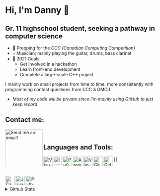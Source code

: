 # Hi, I'm Danny 👋
## Gr. 11 highschool student, seeking a pathway in computer science

- 🌱 Prepping for the _CCC (Canadian Computing Competition)_
- 🎶 Musician; mainly playing the guitar, drums, bass clarinet
- 🥅 2021 Goals
   - Get involved in a hackathon
   - Learn front-end development
   - Complete a large-scale C++ project

I mainly work on small projects from time to time, more consistently with programming contest questions from CCC & DMOJ
- *Most of my code will be private since I'm mainly using GitHub to just keep record*

## Contact me:
[<img align="left" alt="Send me an email!" width="120px" src="https://ssl.gstatic.com/ui/v1/icons/mail/rfr/logo_gmail_lockup_dark_1x_r2.png" />](mailto:hudanny295@gmail.com/)
      
<br />

## Languages and Tools:
[<img align="left" alt="Visual Studio Code" width="30px" src="https://upload.wikimedia.org/wikipedia/commons/thumb/9/9a/Visual_Studio_Code_1.35_icon.svg/2048px-Visual_Studio_Code_1.35_icon.svg.png" />](https://code.visualstudio.com/)
[<img align="left" alt="Intellij IDEA" width="26px" src="https://upload.wikimedia.org/wikipedia/commons/thumb/9/9c/IntelliJ_IDEA_Icon.svg/1024px-IntelliJ_IDEA_Icon.svg.png" />](https://www.jetbrains.com/idea/)
[<img align="left" alt="PyCharm" width="30px" src="https://upload.wikimedia.org/wikipedia/commons/thumb/1/1d/PyCharm_Icon.svg/1024px-PyCharm_Icon.svg.png" />](https://www.jetbrains.com/pycharm/)
[<img align="left" alt="Atom" width="30px" src="https://seeklogo.com/images/A/atom-logo-19BD90FF87-seeklogo.com.png" />](https://atom.io/)
[<img align="left" alt="Vim" width="30px" src="https://upload.wikimedia.org/wikipedia/commons/thumb/9/9f/Vimlogo.svg/1022px-Vimlogo.svg.png" />]
[<img align="left" alt="Github" width="30px" src="https://github.githubassets.com/images/modules/logos_page/GitHub-Mark.png" />](https://github.com)
[<img align="left" alt="Gitlab" width="30px" src="https://about.gitlab.com/images/press/logo/png/gitlab-icon-rgb.png" />](https://gitlab.com)

<br />

[<img align="left" alt="C++" width="30px" src="https://isocpp.org/assets/images/cpp_logo.png" />](https://isocpp.org/)
[<img align="left" alt="Java" width="30px" src="https://www.stackean.com/wp-content/uploads/2020/12/java.png" />](https://www.oracle.com/ca-en/java/technologies/)
[<img align="left" alt="Python" width="30px" src="https://upload.wikimedia.org/wikipedia/commons/thumb/c/c3/Python-logo-notext.svg/640px-Python-logo-notext.svg.png" />](https://www.python.org/)

<br />
<br />

<details>
   <summary> Github Stats </summary>
   <img align="left" alt="Danny's Github Stats" src="https://github-readme-stats.vercel.app/api?username=Danh295&show_icons=true&hide_border=true" />
</details>

